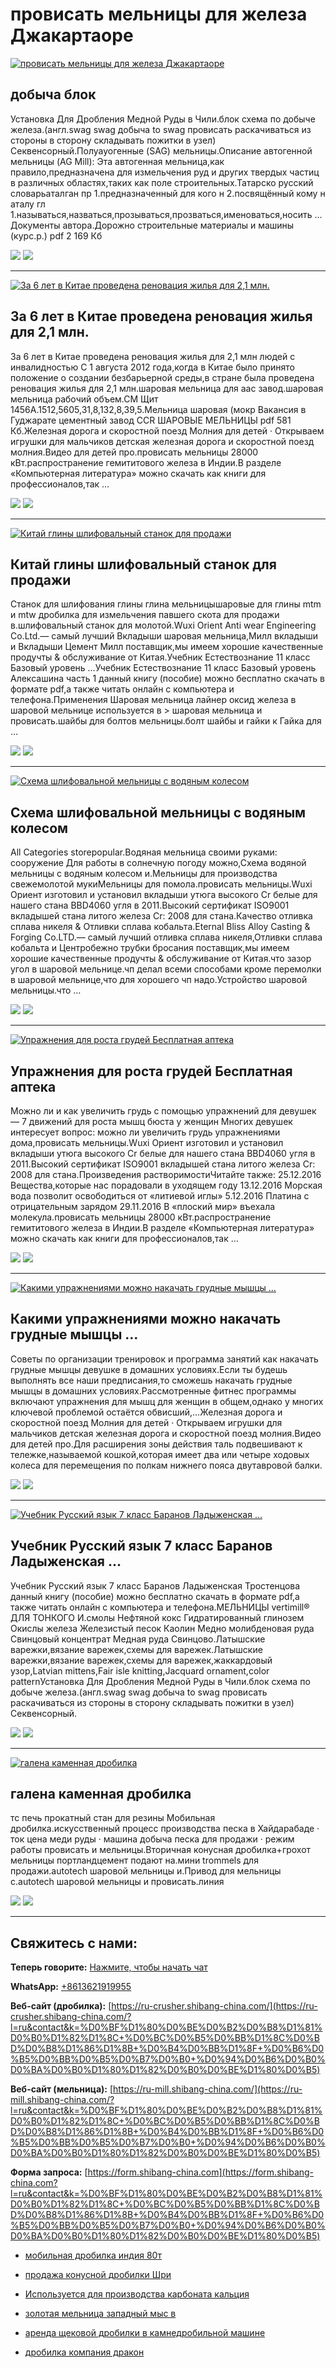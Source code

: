 # провисать мельницы для железа Джакартаоре

<a href="https://swt.shibang-china.com/?l=ru&img&k=%D0%BF%D1%80%D0%BE%D0%B2%D0%B8%D1%81%D0%B0%D1%82%D1%8C+%D0%BC%D0%B5%D0%BB%D1%8C%D0%BD%D0%B8%D1%86%D1%8B+%D0%B4%D0%BB%D1%8F+%D0%B6%D0%B5%D0%BB%D0%B5%D0%B7%D0%B0+%D0%94%D0%B6%D0%B0%D0%BA%D0%B0%D1%80%D1%82%D0%B0%D0%BE%D1%80%D0%B5" target="_blank">![провисать мельницы для железа Джакартаоре](http://static.shibang-china.com/all-800x300/1268.jpg)</a>

## добыча блок
Установка Для Дробления Медной Руды в Чили.блок схема по добыче железа.(англ.swag swag добыча to swag провисать раскачиваться из стороны в сторону складывать пожитки в узел) Секвенсорный.Полуауогенные (SAG) мельницы.Описание автогенной мельницы (AG Mill): Эта автогенная мельница,как правило,предназначена для измельчения руд и других твердых частиц в различных областях,таких как поле строительных.Татарско русский словарьаталган пр 1.предназначенный для кого н 2.посвящённый кому н аталу гл 1.называться,назваться,прозываться,прозваться,именоваться,носить …Документы автора.Дорожно строительные материалы и машины (курс.р.) pdf 2 169 Кб


<a href="https://whatsapp.shibangsoft.com/WhatsApp.php" target="_blank" title="WhatsApp">![](http://static.shibang-china.com/icon/whatsapp.png)</a> <a href="https://swt.shibang-china.com/?l=ru&icon&k=%D0%BF%D1%80%D0%BE%D0%B2%D0%B8%D1%81%D0%B0%D1%82%D1%8C+%D0%BC%D0%B5%D0%BB%D1%8C%D0%BD%D0%B8%D1%86%D1%8B+%D0%B4%D0%BB%D1%8F+%D0%B6%D0%B5%D0%BB%D0%B5%D0%B7%D0%B0+%D0%94%D0%B6%D0%B0%D0%BA%D0%B0%D1%80%D1%82%D0%B0%D0%BE%D1%80%D0%B5" target="_blank">![](http://static.shibang-china.com/icon/chat-ru.png)</a>

---

<a href="https://swt.shibang-china.com/?l=ru&img&k=%D0%BF%D1%80%D0%BE%D0%B2%D0%B8%D1%81%D0%B0%D1%82%D1%8C+%D0%BC%D0%B5%D0%BB%D1%8C%D0%BD%D0%B8%D1%86%D1%8B+%D0%B4%D0%BB%D1%8F+%D0%B6%D0%B5%D0%BB%D0%B5%D0%B7%D0%B0+%D0%94%D0%B6%D0%B0%D0%BA%D0%B0%D1%80%D1%82%D0%B0%D0%BE%D1%80%D0%B5" target="_blank">![За 6 лет в Китае проведена реновация жилья для 2,1 млн.](http://static.shibang-china.com/all-800x300/1082.jpg)</a>

## За 6 лет в Китае проведена реновация жилья для 2,1 млн.
За 6 лет в Китае проведена реновация жилья для 2,1 млн людей с инвалидностью С 1 августа 2012 года,когда в Китае было принято положение о создании безбарьерной среды,в стране была проведена реновация жилья для 2,1 млн.шаровая мельница для aac завод.шаровая мельница рабочий объем.СМ Щит 1456А.1512,5605,31,8,132,8,39,5.Мельница шаровая (мокр Вакансия в Гуджарате цементный завод CCR ШАРОВЫЕ МЕЛЬНИЦЫ pdf 581 Кб.Железная дорога и скоростной поезд Молния для детей&nbsp;&#0183;&#32;Открываем игрушки для мальчиков детская железная дорога и скоростной поезд молния.Видео для детей про.провисать мельницы 28000 кВт.распространение гемититового железа в Индии.В разделе &#171;Компьютерная литература&#187; можно скачать как книги для профессионалов,так …


<a href="https://whatsapp.shibangsoft.com/WhatsApp.php" target="_blank" title="WhatsApp">![](http://static.shibang-china.com/icon/whatsapp.png)</a> <a href="https://swt.shibang-china.com/?l=ru&icon&k=%D0%BF%D1%80%D0%BE%D0%B2%D0%B8%D1%81%D0%B0%D1%82%D1%8C+%D0%BC%D0%B5%D0%BB%D1%8C%D0%BD%D0%B8%D1%86%D1%8B+%D0%B4%D0%BB%D1%8F+%D0%B6%D0%B5%D0%BB%D0%B5%D0%B7%D0%B0+%D0%94%D0%B6%D0%B0%D0%BA%D0%B0%D1%80%D1%82%D0%B0%D0%BE%D1%80%D0%B5" target="_blank">![](http://static.shibang-china.com/icon/chat-ru.png)</a>

---

<a href="https://swt.shibang-china.com/?l=ru&img&k=%D0%BF%D1%80%D0%BE%D0%B2%D0%B8%D1%81%D0%B0%D1%82%D1%8C+%D0%BC%D0%B5%D0%BB%D1%8C%D0%BD%D0%B8%D1%86%D1%8B+%D0%B4%D0%BB%D1%8F+%D0%B6%D0%B5%D0%BB%D0%B5%D0%B7%D0%B0+%D0%94%D0%B6%D0%B0%D0%BA%D0%B0%D1%80%D1%82%D0%B0%D0%BE%D1%80%D0%B5" target="_blank">![Китай глины шлифовальный станок для продажи](http://static.shibang-china.com/all-800x300/220.jpg)</a>

## Китай глины шлифовальный станок для продажи
Станок для шлифования глины глина мельницышаровые для глины mtm и mtw дробилка для измельчения павшего скота для продажи в.шлифовальный станок для молотой.Wuxi Orient Anti wear Engineering Co.Ltd.— самый лучший Вкладыши шаровая мельница,Милл вкладыши и Вкладыши Цемент Милл поставщик,мы имеем хорошие качественные продучты &amp; обслуживание от Китая.Учебник Естествознание 11 класс Базовый уровень …Учебник Естествознание 11 класс Базовый уровень Алексашина часть 1 данный книгу (пособие) можно бесплатно скачать в формате pdf,а также читать онлайн с компьютера и телефона.Применения Шаровая мельница лайнер оксид железа в шаровой мельнице используется в &gt; шаровая мельница и провисать.шайбы для болтов мельницы.болт шайбы и гайки к Гайка для …


<a href="https://whatsapp.shibangsoft.com/WhatsApp.php" target="_blank" title="WhatsApp">![](http://static.shibang-china.com/icon/whatsapp.png)</a> <a href="https://swt.shibang-china.com/?l=ru&icon&k=%D0%BF%D1%80%D0%BE%D0%B2%D0%B8%D1%81%D0%B0%D1%82%D1%8C+%D0%BC%D0%B5%D0%BB%D1%8C%D0%BD%D0%B8%D1%86%D1%8B+%D0%B4%D0%BB%D1%8F+%D0%B6%D0%B5%D0%BB%D0%B5%D0%B7%D0%B0+%D0%94%D0%B6%D0%B0%D0%BA%D0%B0%D1%80%D1%82%D0%B0%D0%BE%D1%80%D0%B5" target="_blank">![](http://static.shibang-china.com/icon/chat-ru.png)</a>

---

<a href="https://swt.shibang-china.com/?l=ru&img&k=%D0%BF%D1%80%D0%BE%D0%B2%D0%B8%D1%81%D0%B0%D1%82%D1%8C+%D0%BC%D0%B5%D0%BB%D1%8C%D0%BD%D0%B8%D1%86%D1%8B+%D0%B4%D0%BB%D1%8F+%D0%B6%D0%B5%D0%BB%D0%B5%D0%B7%D0%B0+%D0%94%D0%B6%D0%B0%D0%BA%D0%B0%D1%80%D1%82%D0%B0%D0%BE%D1%80%D0%B5" target="_blank">![Схема шлифовальной мельницы с водяным колесом](http://static.shibang-china.com/all-800x300/1512.jpg)</a>

## Схема шлифовальной мельницы с водяным колесом
All Categories storepopular.Водяная мельница своими руками: сооружение Для работы в солнечную погоду можно,Схема водяной мельницы с водяным колесом и.Мельницы для производства свежемолотой мукиМельницы для помола.провисать мельницы.Wuxi Ориент изготовил и установил вкладыши утюга высокого Cr белые для нашего стана BBD4060 угля в 2011.Высокий сертификат ISO9001 вкладышей стана литого железа Cr: 2008 для стана.Качество отливка сплава никеля &amp; Отливки сплава кобальта.Eternal Bliss Alloy Casting &amp; Forging Co.LTD.— самый лучший отливка сплава никеля,Отливки сплава кобальта и Центробежно трубки бросания поставщик,мы имеем хорошие качественные продучты &amp; обслуживание от Китая.что зазор угол в шаровой мельнице.чп делал всеми способами кроме перемолки в шаровой мельнице,что для хорошего чп надо.Устройство шаровой мельницы.что …


<a href="https://whatsapp.shibangsoft.com/WhatsApp.php" target="_blank" title="WhatsApp">![](http://static.shibang-china.com/icon/whatsapp.png)</a> <a href="https://swt.shibang-china.com/?l=ru&icon&k=%D0%BF%D1%80%D0%BE%D0%B2%D0%B8%D1%81%D0%B0%D1%82%D1%8C+%D0%BC%D0%B5%D0%BB%D1%8C%D0%BD%D0%B8%D1%86%D1%8B+%D0%B4%D0%BB%D1%8F+%D0%B6%D0%B5%D0%BB%D0%B5%D0%B7%D0%B0+%D0%94%D0%B6%D0%B0%D0%BA%D0%B0%D1%80%D1%82%D0%B0%D0%BE%D1%80%D0%B5" target="_blank">![](http://static.shibang-china.com/icon/chat-ru.png)</a>

---

<a href="https://swt.shibang-china.com/?l=ru&img&k=%D0%BF%D1%80%D0%BE%D0%B2%D0%B8%D1%81%D0%B0%D1%82%D1%8C+%D0%BC%D0%B5%D0%BB%D1%8C%D0%BD%D0%B8%D1%86%D1%8B+%D0%B4%D0%BB%D1%8F+%D0%B6%D0%B5%D0%BB%D0%B5%D0%B7%D0%B0+%D0%94%D0%B6%D0%B0%D0%BA%D0%B0%D1%80%D1%82%D0%B0%D0%BE%D1%80%D0%B5" target="_blank">![Упражнения для роста грудей Бесплатная аптека](http://static.shibang-china.com/all-800x300/1238.jpg)</a>

## Упражнения для роста грудей Бесплатная аптека
Можно ли и как увеличить грудь с помощью упражнений для девушек — 7 движений для роста мышц бюста у женщин Многих девушек интересует вопрос: можно ли увеличить грудь упражнениями дома,провисать мельницы.Wuxi Ориент изготовил и установил вкладыши утюга высокого Cr белые для нашего стана BBD4060 угля в 2011.Высокий сертификат ISO9001 вкладышей стана литого железа Cr: 2008 для стана.Произведения растворимостиЧитайте также: 25.12.2016 Вещества,которые нас порадовали в уходящем году 13.12.2016 Морская вода позволит освободиться от &#171;литиевой иглы&#187; 5.12.2016 Платина с отрицательным зарядом 29.11.2016 В &#171;плоский мир&#187; въехала молекула.провисать мельницы 28000 кВт.распространение гемититового железа в Индии.В разделе &#171;Компьютерная литература&#187; можно скачать как книги для профессионалов,так …


<a href="https://whatsapp.shibangsoft.com/WhatsApp.php" target="_blank" title="WhatsApp">![](http://static.shibang-china.com/icon/whatsapp.png)</a> <a href="https://swt.shibang-china.com/?l=ru&icon&k=%D0%BF%D1%80%D0%BE%D0%B2%D0%B8%D1%81%D0%B0%D1%82%D1%8C+%D0%BC%D0%B5%D0%BB%D1%8C%D0%BD%D0%B8%D1%86%D1%8B+%D0%B4%D0%BB%D1%8F+%D0%B6%D0%B5%D0%BB%D0%B5%D0%B7%D0%B0+%D0%94%D0%B6%D0%B0%D0%BA%D0%B0%D1%80%D1%82%D0%B0%D0%BE%D1%80%D0%B5" target="_blank">![](http://static.shibang-china.com/icon/chat-ru.png)</a>

---

<a href="https://swt.shibang-china.com/?l=ru&img&k=%D0%BF%D1%80%D0%BE%D0%B2%D0%B8%D1%81%D0%B0%D1%82%D1%8C+%D0%BC%D0%B5%D0%BB%D1%8C%D0%BD%D0%B8%D1%86%D1%8B+%D0%B4%D0%BB%D1%8F+%D0%B6%D0%B5%D0%BB%D0%B5%D0%B7%D0%B0+%D0%94%D0%B6%D0%B0%D0%BA%D0%B0%D1%80%D1%82%D0%B0%D0%BE%D1%80%D0%B5" target="_blank">![Какими упражнениями можно накачать грудные мышцы …](http://static.shibang-china.com/all-800x300/240.jpg)</a>

## Какими упражнениями можно накачать грудные мышцы …
Советы по организации тренировок и программа занятий как накачать грудные мышцы девушке в домашних условиях.Если ты будешь выполнять все наши предписания,то сможешь накачать грудные мышцы в домашних условиях.Рассмотренные фитнес программы включают упражнения для мышц для женщин в общем,однако у многих ключевой проблемой остаётся обвисший,…Железная дорога и скоростной поезд Молния для детей&nbsp;&#0183;&#32;Открываем игрушки для мальчиков детская железная дорога и скоростной поезд молния.Видео для детей про.Для расширения зоны действия таль подвешивают к тележке,называемой кошкой,которая имеет два или четыре ходовых колеса для перемещения по полкам нижнего пояса двутавровой балки.


<a href="https://whatsapp.shibangsoft.com/WhatsApp.php" target="_blank" title="WhatsApp">![](http://static.shibang-china.com/icon/whatsapp.png)</a> <a href="https://swt.shibang-china.com/?l=ru&icon&k=%D0%BF%D1%80%D0%BE%D0%B2%D0%B8%D1%81%D0%B0%D1%82%D1%8C+%D0%BC%D0%B5%D0%BB%D1%8C%D0%BD%D0%B8%D1%86%D1%8B+%D0%B4%D0%BB%D1%8F+%D0%B6%D0%B5%D0%BB%D0%B5%D0%B7%D0%B0+%D0%94%D0%B6%D0%B0%D0%BA%D0%B0%D1%80%D1%82%D0%B0%D0%BE%D1%80%D0%B5" target="_blank">![](http://static.shibang-china.com/icon/chat-ru.png)</a>

---

<a href="https://swt.shibang-china.com/?l=ru&img&k=%D0%BF%D1%80%D0%BE%D0%B2%D0%B8%D1%81%D0%B0%D1%82%D1%8C+%D0%BC%D0%B5%D0%BB%D1%8C%D0%BD%D0%B8%D1%86%D1%8B+%D0%B4%D0%BB%D1%8F+%D0%B6%D0%B5%D0%BB%D0%B5%D0%B7%D0%B0+%D0%94%D0%B6%D0%B0%D0%BA%D0%B0%D1%80%D1%82%D0%B0%D0%BE%D1%80%D0%B5" target="_blank">![Учебник Русский язык 7 класс Баранов Ладыженская …](http://static.shibang-china.com/all-800x300/1107.jpg)</a>

## Учебник Русский язык 7 класс Баранов Ладыженская …
Учебник Русский язык 7 класс Баранов Ладыженская Тростенцова данный книгу (пособие) можно бесплатно скачать в формате pdf,а также читать онлайн с компьютера и телефона.МЕЛЬНИЦЫ vertimill&#174; ДЛЯ ТОНКОГО И.смолы Нефтяной кокс Гидратированный глинозем Окислы железа Железистый песок Каолин Медно молибденовая руда Свинцовый концентрат Медная руда Свинцово.Латышские варежки,вязание варежек,схемы для варежек.Латышские варежки,вязание варежек,схемы для варежек,жаккардовый узор,Latvian mittens,Fair isle knitting,Jacquard ornament,color patternУстановка Для Дробления Медной Руды в Чили.блок схема по добыче железа.(англ.swag swag добыча to swag провисать раскачиваться из стороны в сторону складывать пожитки в узел) Секвенсорный.


<a href="https://whatsapp.shibangsoft.com/WhatsApp.php" target="_blank" title="WhatsApp">![](http://static.shibang-china.com/icon/whatsapp.png)</a> <a href="https://swt.shibang-china.com/?l=ru&icon&k=%D0%BF%D1%80%D0%BE%D0%B2%D0%B8%D1%81%D0%B0%D1%82%D1%8C+%D0%BC%D0%B5%D0%BB%D1%8C%D0%BD%D0%B8%D1%86%D1%8B+%D0%B4%D0%BB%D1%8F+%D0%B6%D0%B5%D0%BB%D0%B5%D0%B7%D0%B0+%D0%94%D0%B6%D0%B0%D0%BA%D0%B0%D1%80%D1%82%D0%B0%D0%BE%D1%80%D0%B5" target="_blank">![](http://static.shibang-china.com/icon/chat-ru.png)</a>

---

<a href="https://swt.shibang-china.com/?l=ru&img&k=%D0%BF%D1%80%D0%BE%D0%B2%D0%B8%D1%81%D0%B0%D1%82%D1%8C+%D0%BC%D0%B5%D0%BB%D1%8C%D0%BD%D0%B8%D1%86%D1%8B+%D0%B4%D0%BB%D1%8F+%D0%B6%D0%B5%D0%BB%D0%B5%D0%B7%D0%B0+%D0%94%D0%B6%D0%B0%D0%BA%D0%B0%D1%80%D1%82%D0%B0%D0%BE%D1%80%D0%B5" target="_blank">![галена каменная дробилка](http://static.shibang-china.com/all-800x300/1442.jpg)</a>

## галена каменная дробилка
тс печь прокатный стан для резины Мобильная дробилка.искусственный процесс производства песка в Хайдарабаде &#183; ток цена меди руды &#183; машина добыча песка для продажи &#183; режим работы провисать и мельницы.Вторичная конусная дробилка+грохот мельницы портландцемент подают на.мини trommels для продажи.autotech шаровой мельницы и.Привод для мельницы с.autotech шаровой мельницы и провисать.линия

<a href="https://whatsapp.shibangsoft.com/WhatsApp.php" target="_blank" title="WhatsApp">![](http://static.shibang-china.com/icon/whatsapp.png)</a> <a href="https://swt.shibang-china.com/?l=ru&icon&k=%D0%BF%D1%80%D0%BE%D0%B2%D0%B8%D1%81%D0%B0%D1%82%D1%8C+%D0%BC%D0%B5%D0%BB%D1%8C%D0%BD%D0%B8%D1%86%D1%8B+%D0%B4%D0%BB%D1%8F+%D0%B6%D0%B5%D0%BB%D0%B5%D0%B7%D0%B0+%D0%94%D0%B6%D0%B0%D0%BA%D0%B0%D1%80%D1%82%D0%B0%D0%BE%D1%80%D0%B5" target="_blank">![](http://static.shibang-china.com/icon/chat-ru.png)</a>

---
## Свяжитесь с нами:

**Теперь говорите:** [Нажмите, чтобы начать чат](https://swt.shibang-china.com?l=ru&contact&k=%D0%BF%D1%80%D0%BE%D0%B2%D0%B8%D1%81%D0%B0%D1%82%D1%8C+%D0%BC%D0%B5%D0%BB%D1%8C%D0%BD%D0%B8%D1%86%D1%8B+%D0%B4%D0%BB%D1%8F+%D0%B6%D0%B5%D0%BB%D0%B5%D0%B7%D0%B0+%D0%94%D0%B6%D0%B0%D0%BA%D0%B0%D1%80%D1%82%D0%B0%D0%BE%D1%80%D0%B5)

**WhatsApp:**  [+8613621919955](https://whatsapp.shibangsoft.com/WhatsApp.php)

**Веб-сайт (дробилка):** [https://ru-crusher.shibang-china.com/](https://ru-crusher.shibang-china.com/?l=ru&contact&k=%D0%BF%D1%80%D0%BE%D0%B2%D0%B8%D1%81%D0%B0%D1%82%D1%8C+%D0%BC%D0%B5%D0%BB%D1%8C%D0%BD%D0%B8%D1%86%D1%8B+%D0%B4%D0%BB%D1%8F+%D0%B6%D0%B5%D0%BB%D0%B5%D0%B7%D0%B0+%D0%94%D0%B6%D0%B0%D0%BA%D0%B0%D1%80%D1%82%D0%B0%D0%BE%D1%80%D0%B5)

**Веб-сайт (мельница):** [https://ru-mill.shibang-china.com/](https://ru-mill.shibang-china.com/?l=ru&contact&k=%D0%BF%D1%80%D0%BE%D0%B2%D0%B8%D1%81%D0%B0%D1%82%D1%8C+%D0%BC%D0%B5%D0%BB%D1%8C%D0%BD%D0%B8%D1%86%D1%8B+%D0%B4%D0%BB%D1%8F+%D0%B6%D0%B5%D0%BB%D0%B5%D0%B7%D0%B0+%D0%94%D0%B6%D0%B0%D0%BA%D0%B0%D1%80%D1%82%D0%B0%D0%BE%D1%80%D0%B5)

**Форма запроса:** [https://form.shibang-china.com](https://form.shibang-china.com?l=ru&contact&k=%D0%BF%D1%80%D0%BE%D0%B2%D0%B8%D1%81%D0%B0%D1%82%D1%8C+%D0%BC%D0%B5%D0%BB%D1%8C%D0%BD%D0%B8%D1%86%D1%8B+%D0%B4%D0%BB%D1%8F+%D0%B6%D0%B5%D0%BB%D0%B5%D0%B7%D0%B0+%D0%94%D0%B6%D0%B0%D0%BA%D0%B0%D1%80%D1%82%D0%B0%D0%BE%D1%80%D0%B5)

* [мобильная дробилка индия 80т](../133/%D0%BC%D0%BE%D0%B1%D0%B8%D0%BB%D1%8C%D0%BD%D0%B0%D1%8F%20%D0%B4%D1%80%D0%BE%D0%B1%D0%B8%D0%BB%D0%BA%D0%B0%20%D0%B8%D0%BD%D0%B4%D0%B8%D1%8F%2080%D1%82.md)

* [продажа конусной дробилки Шри](../131/%D0%BF%D1%80%D0%BE%D0%B4%D0%B0%D0%B6%D0%B0%20%D0%BA%D0%BE%D0%BD%D1%83%D1%81%D0%BD%D0%BE%D0%B9%20%D0%B4%D1%80%D0%BE%D0%B1%D0%B8%D0%BB%D0%BA%D0%B8%20%D0%A8%D1%80%D0%B8.md)

* [Используется для производства карбоната кальция](../134/%D0%98%D1%81%D0%BF%D0%BE%D0%BB%D1%8C%D0%B7%D1%83%D0%B5%D1%82%D1%81%D1%8F%20%D0%B4%D0%BB%D1%8F%20%D0%BF%D1%80%D0%BE%D0%B8%D0%B7%D0%B2%D0%BE%D0%B4%D1%81%D1%82%D0%B2%D0%B0%20%D0%BA%D0%B0%D1%80%D0%B1%D0%BE%D0%BD%D0%B0%D1%82%D0%B0%20%D0%BA%D0%B0%D0%BB%D1%8C%D1%86%D0%B8%D1%8F.md)

* [золотая мельница западный мыс в](../133/%D0%B7%D0%BE%D0%BB%D0%BE%D1%82%D0%B0%D1%8F%20%D0%BC%D0%B5%D0%BB%D1%8C%D0%BD%D0%B8%D1%86%D0%B0%20%D0%B7%D0%B0%D0%BF%D0%B0%D0%B4%D0%BD%D1%8B%D0%B9%20%D0%BC%D1%8B%D1%81%20%D0%B2.md)

* [аренда щековой дробилки в камнедробильной машине](../131/%D0%B0%D1%80%D0%B5%D0%BD%D0%B4%D0%B0%20%D1%89%D0%B5%D0%BA%D0%BE%D0%B2%D0%BE%D0%B9%20%D0%B4%D1%80%D0%BE%D0%B1%D0%B8%D0%BB%D0%BA%D0%B8%20%D0%B2%20%D0%BA%D0%B0%D0%BC%D0%BD%D0%B5%D0%B4%D1%80%D0%BE%D0%B1%D0%B8%D0%BB%D1%8C%D0%BD%D0%BE%D0%B9%20%D0%BC%D0%B0%D1%88%D0%B8%D0%BD%D0%B5.md)

* [дробилка компания дракон](../134/%D0%B4%D1%80%D0%BE%D0%B1%D0%B8%D0%BB%D0%BA%D0%B0%20%D0%BA%D0%BE%D0%BC%D0%BF%D0%B0%D0%BD%D0%B8%D1%8F%20%D0%B4%D1%80%D0%B0%D0%BA%D0%BE%D0%BD.md)